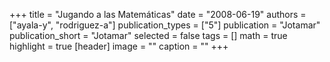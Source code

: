 +++
title = "Jugando a las Matemáticas"
date = "2008-06-19"
authors = ["ayala-y", "rodriguez-a"]
publication_types = ["5"]
publication = "Jotamar"
publication_short = "Jotamar"
selected = false
tags = []
math = true
highlight = true
[header]
image = ""
caption = ""
+++
